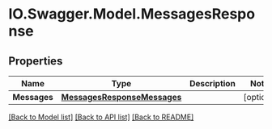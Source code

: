# IO.Swagger.Model.MessagesResponse
## Properties

Name | Type | Description | Notes
------------ | ------------- | ------------- | -------------
**Messages** | [**MessagesResponseMessages**](MessagesResponseMessages.md) |  | [optional] 

[[Back to Model list]](../README.md#documentation-for-models) [[Back to API list]](../README.md#documentation-for-api-endpoints) [[Back to README]](../README.md)

